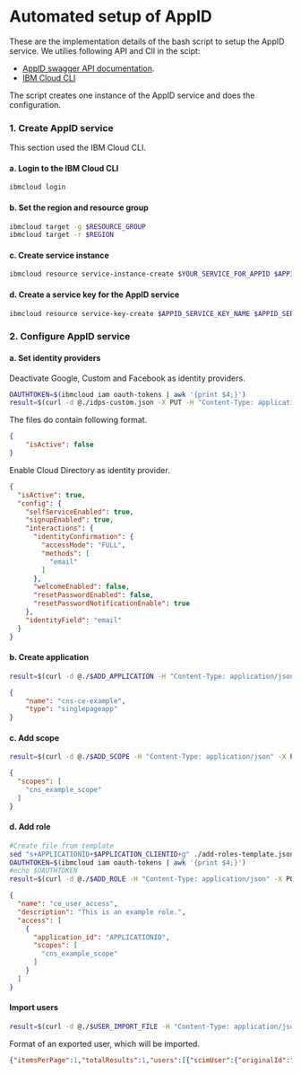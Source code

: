 # Automated setup of AppID

These are the implementation details of the bash script to setup the AppID service.
We utilies following API and ClI in the scipt:
* [AppID swagger API documentation](https://us-south.appid.cloud.ibm.com/swagger-ui/#/).
* [IBM Cloud CLI](https://cloud.ibm.com/docs/cli?topic=cli-getting-started)

The script creates one instance of the AppID service and does the configuration.

### 1. Create AppID service

This section used the IBM Cloud CLI.

#### a. Login to the IBM Cloud CLI

```sh
ibmcloud login
```

#### b. Set the region and resource group

```sh
ibmcloud target -g $RESOURCE_GROUP
ibmcloud target -r $REGION
```

#### c. Create service instance

```sh
ibmcloud resource service-instance-create $YOUR_SERVICE_FOR_APPID $APPID_SERVICE_NAME $SERVICE_PLAN $REGION
```

#### d. Create a service key for the AppID service

```sh
ibmcloud resource service-key-create $APPID_SERVICE_KEY_NAME $APPID_SERVICE_KEY_ROLE --instance-name $YOUR_SERVICE_FOR_APPID
```

### 2. Configure AppID service

#### a. Set identity providers

Deactivate Google, Custom and Facebook as identity providers.

```sh
OAUTHTOKEN=$(ibmcloud iam oauth-tokens | awk '{print $4;}')
result=$(curl -d @./idps-custom.json -X PUT -H "Content-Type: application/json" -H "Authorization: Bearer $OAUTHTOKEN" $MANAGEMENTURL/config/idps/custom)
```

The files do contain following format.

```json
{
    "isActive": false
}
```

Enable Cloud Directory as identity provider.

```json
{
  "isActive": true,
  "config": {
    "selfServiceEnabled": true,
    "signupEnabled": true,
    "interactions": {
      "identityConfirmation": {
        "accessMode": "FULL",
        "methods": [
          "email"
        ]
      },
      "welcomeEnabled": false,
      "resetPasswordEnabled": false,
      "resetPasswordNotificationEnable": true
    },
    "identityField": "email"
  }
}
```

#### b. Create application

```sh
result=$(curl -d @./$ADD_APPLICATION -H "Content-Type: application/json" -H "Authorization: Bearer $OAUTHTOKEN" $MANAGEMENTURL/applications)
```

```json
{
    "name": "cns-ce-example",
    "type": "singlepageapp"
}
```

#### c. Add scope

```sh
result=$(curl -d @./$ADD_SCOPE -H "Content-Type: application/json" -X PUT -H "Authorization: Bearer $OAUTHTOKEN" $MANAGEMENTURL/applications/$APPLICATION_CLIENTID/scopes)
``` 

```json
{
  "scopes": [
    "cns_example_scope"
  ]
}
```

#### d. Add role

```sh
#Create file from template
sed "s+APPLICATIONID+$APPLICATION_CLIENTID+g" ./add-roles-template.json > ./$ADD_ROLE
OAUTHTOKEN=$(ibmcloud iam oauth-tokens | awk '{print $4;}')
#echo $OAUTHTOKEN
result=$(curl -d @./$ADD_ROLE -H "Content-Type: application/json" -X POST -H "Authorization: Bearer $OAUTHTOKEN" $MANAGEMENTURL/roles)
``` 

```json
{
  "name": "ce_user_access",
  "description": "This is an example role.",
  "access": [
    {
      "application_id": "APPLICATIONID",
      "scopes": [
        "cns_example_scope"
      ]
    }
  ]
}
```


#### Import users

```sh
result=$(curl -d @./$USER_IMPORT_FILE -H "Content-Type: application/json" -X POST -H "Authorization: Bearer $OAUTHTOKEN" $MANAGEMENTURL/cloud_directory/import?encryption_secret=$ENCRYPTION_SECRET)
```

Format of an exported user, which will be imported.

```json
{"itemsPerPage":1,"totalResults":1,"users":[{"scimUser":{"originalId":"7cdf7ac3-371f-4b4c-8d0a-81e479ab449b","name":{"givenName":"Thomas","familyName":"Example","formatted":"Thomas Example"},"displayName":"Thomas Example","active":true,"emails":[{"value":"thomas@example.com","primary":true}],"passwordHistory":[{"passwordHash":"L6EEYnQANBPSBF0tDCPDZl4uVD07H3Ur8qIVynB1Ht4Bn4s/x0lA6kvyJxEPr/06m5hi5wdLM45JtYDlT8M0hjVIBI3YpXRR9J4oXZA/Yt/V13yjsUPsXKek6RWdOKWp+wuD5w3Bobh43QbRR3dXFoKUbcLVWQoKLWqvRATMQis=","hashAlgorithm":"PBKDF2WithHmacSHA512"}],"status":"CONFIRMED","passwordExpirationTimestamp":0,"passwordUpdatedTimestamp":0,"mfaContext":{}},"passwordHash":"L6EEYnQANBPSBF0tDCPDZl4uVD07H3Ur8qIVynB1Ht4Bn4s/x0lA6kvyJxEPr/06m5hi5wdLM45JtYDlT8M0hjVIBI3YpXRR9J4oXZA/Yt/V13yjsUPsXKek6RWdOKWp+wuD5w3Bobh43QbRR3dXFoKUbcLVWQoKLWqvRATMQis=","passwordHashAlg":"PBKDF2WithHmacSHA512","profile":{"attributes":{}},"roles":["ce_user_access"]}]}
```
